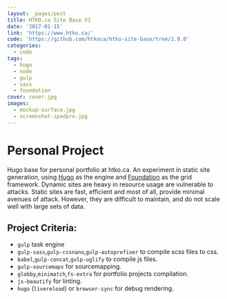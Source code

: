 ```yaml
---
layout: _pages/post
title: HTKO.ca Site Base V1
date: '2017-01-15'
link: 'https://www.htko.ca/'
code: 'https://github.com/htkoca/htko-site-base/tree/1.0.0'
categories:
  - code
tags:
  - hugo
  - node
  - gulp
  - sass
  - foundation
cover: cover.jpg
images:
  - mockup-surface.jpg
  - screenshot-ipadpro.jpg
---
```

# Personal Project
Hugo base for personal portfolio at htko.ca. An experiment in static site generation, using [Hugo](http://gohugo.io/) as the engine and [Foundation](http://foundation.zurb.com/) as the grid framework. Dynamic sites are heavy in resource usage are vulnerable to attacks. Static sites are fast, efficient and most of all, provide minimal avenues of attack. However, they are difficult to maintain, and do not scale well with large sets of data.

## Project Criteria:
* `gulp` task engine
* `gulp-sass`,`gulp-cssnano`,`gulp-autoprefixer` to compile scss files to css.
* `babel`,`gulp-concat`,`gulp-uglify` to compile js files.
* `gulp-sourcemaps` for sourcemapping.
* `globby`,`minimatch`,`fs-extra` for portfolio projects compilation.
* `js-beautify` for linting.
* `hugo` (`livereload`) or `browser-sync` for debug rendering.
